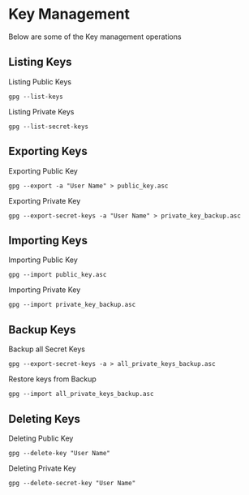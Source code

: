 # Key Management
Below are some of the Key management operations 

## Listing Keys
Listing Public Keys
```
gpg --list-keys
```

Listing Private Keys
```
gpg --list-secret-keys
```

## Exporting Keys
Exporting Public Key
```
gpg --export -a "User Name" > public_key.asc
```

Exporting Private Key
```
gpg --export-secret-keys -a "User Name" > private_key_backup.asc
```

## Importing Keys
Importing Public Key
```
gpg --import public_key.asc
```

Importing Private Key
```
gpg --import private_key_backup.asc
```

## Backup Keys
Backup all Secret Keys
```
gpg --export-secret-keys -a > all_private_keys_backup.asc
```

Restore keys from Backup
```
gpg --import all_private_keys_backup.asc
```

## Deleting Keys
Deleting Public Key
```
gpg --delete-key "User Name"
```

Deleting Private Key
```
gpg --delete-secret-key "User Name"
```

